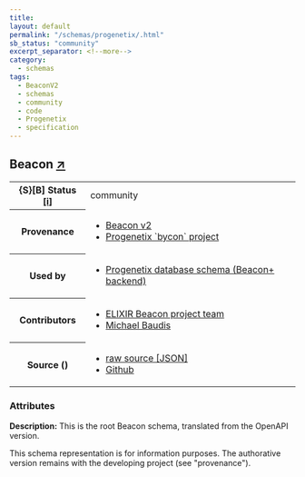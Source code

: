 ```yaml
---
title: 
layout: default
permalink: "/schemas/progenetix/.html"
sb_status: "community"
excerpt_separator: <!--more-->
category:
  - schemas
tags:
  - BeaconV2
  - schemas
  - community
  - code
  - Progenetix
  - specification
---
```


<div id="schema-header-title">
  <h2>Beacon <span id="schema-header-title-project"> <a href="https://github.com/progenetix/schemas" target="_BLANK">&nearr;</a></span> </h2>
</div>

<table id="schema-header-table">
  <tr>
    <th>{S}[B] Status <a href="https://schemablocks.org/about/sb-status-levels.html">[i]</a></th>
    <td><div id="schema-header-status">community</div></td>
  </tr>

  <tr>
    <th>Provenance</th>
    <td>
      <ul>
<li><a href="https://github.com/ga4gh-beacon/specification-v2">Beacon v2</a></li>
<li><a href="https://github.com/progenetix/bycon/">Progenetix `bycon` project</a></li>
      </ul>
    </td>
  </tr>
  <tr>
    <th>Used by</th>
    <td>
      <ul>
<li><a href="https://github.com/progenetix/schemas/">Progenetix database schema (Beacon+ backend)</a></li>
      </ul>
    </td>
  </tr>

<!--more-->

  <tr>
    <th>Contributors</th>
    <td>
      <ul>
<li><a href="https://beacon-project.io/categories/people.html">ELIXIR Beacon project team</a></li>
<li><a href="https://orcid.org/0000-0002-9903-4248">Michael Baudis</a></li>
      </ul>
    </td>
  </tr>
  <tr>
    <th>Source ()</th>
    <td>
      <ul>
        <li><a href="current/.json" target="_BLANK">raw source [JSON]</a></li>
        <li><a href="https://github.com/progenetix/schemas/blob/master/schemas/Beacon.yaml" target="_BLANK">Github</a></li>
      </ul>
    </td>
  </tr>
</table>

<div id="schema-attributes-title">
  <h3>Attributes</h3>
</div>

  
__Description:__ This is the root Beacon schema, translated from the OpenAPI version.
<div id="schema-footer">
This schema representation is for information purposes. The authorative 
version remains with the developing project (see "provenance").
</div>


